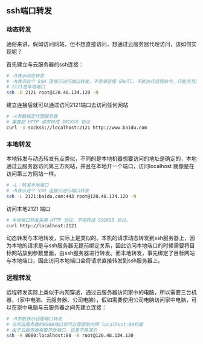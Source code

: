 ## ssh端口转发

### 动态转发

通俗来讲，假如访问网站，但不想直接访问，想通过云服务器代理访问，该如何实现呢？

首先建立与云服务器的ssh连接：

```sh
# -D表示动态转发
# -N表示这个 SSH 连接只进行端口转发，不登录远程 Shell，不能执行远程命令，只能充当隧道。
# 2121是本地端口
ssh -D 2121 root@120.48.134.120 -N
```

建立连接后就可以通过访问2121端口去访问任何网站

```sh
# -x参数指定代理服务器
# 需要把 HTTP 请求转成 SOCKS5 协议
curl -x socks5://localhost:2121 http://www.baidu.com
```

### 本地转发

本地转发与动态转发有点类似，不同的是本地机器想要访问的地址是确定的，本地通过云服务器访问第三方网站，并且在本地开一个端口，访问localhost 就像是在访问第三方网站一样。

```sh
# -L：转发本地端口
# -N表示这个 SSH 连接只进行端口转发
ssh -L 2121:baidu.com:443 root@120.48.134.120 -N
```

访问本地2121 端口

```sh
# 本地端口转发采用 HTTP 协议，不用转成 SOCKS5 协议。
curl http://localhost:2121
```

动态转发与本地转发，实际上是类似的。本机的请求动态转发到ssh服务器上，因为本地的请求是与ssh服务器无提前绑定关系，因此访问本地端口的时候需要将目标网站放到参数里面，由ssh服务器进行转发。而本地转发，事先绑定了目标网站与本地端口，因此访问本地端口会将请求直接转发到ssh服务器上。

### 远程转发

远程转发实际上类似于内网穿透，通过云服务器访问家中的电脑，所以需要三台机器，（家中电脑、云服务器、公司电脑），假如需要使用公司电脑访问家中电脑，可以在家中电脑与云服务器之间先建立连接：

```sh
# -R参数表示远程端口转发
# 访问云服务器的8080端口将可以穿透到内网 localhost:80机器
# 由于云服务器需要开放端口，这里不再演示
ssh -R 8080:localhost:80 -N root@120.48.134.120
```
